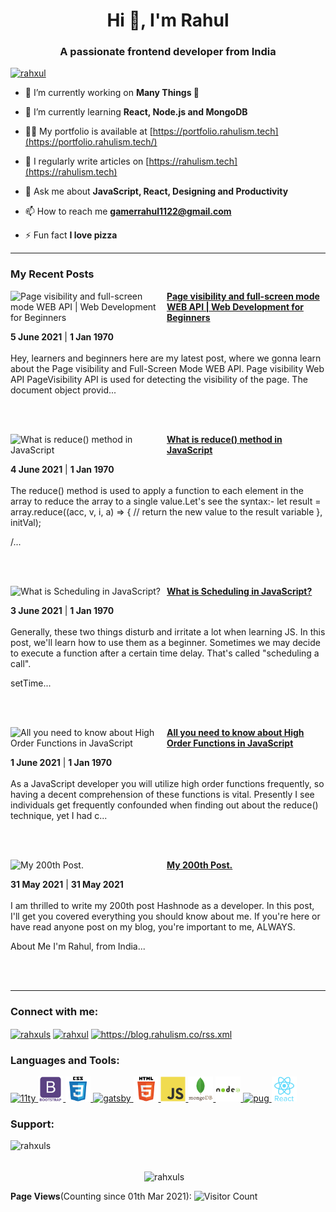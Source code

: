 <h1 align="center">Hi 👋, I'm Rahul</h1>
<h3 align="center">A passionate frontend developer from India</h3>

<p align="left"> <a href="https://twitter.com/rahxul" target="blank"><img src="https://img.shields.io/twitter/follow/rahxul?logo=twitter&style=for-the-badge" alt="rahxul" /></a> </p>

- 🔭 I’m currently working on **Many Things 🥺**

- 🌱 I’m currently learning **React, Node.js and MongoDB**

- 👨‍💻 My portfolio is available at [https://portfolio.rahulism.tech](https://portfolio.rahulism.tech/)

- 📝 I regularly write articles on [https://rahulism.tech](https://rahulism.tech)

- 💬 Ask me about **JavaScript, React, Designing and Productivity**

- 📫 How to reach me **gamerrahul1122@gmail.com**

- ⚡ Fun fact **I love pizza**

<hr>

### My Recent Posts

<!-- HASHNODE_BLOG:START -->
<p align="left">
<a href="https://rahulism.hashnode.dev/page-visibility-and-full-screen-mode-web-api-or-web-development-for-beginners" title="Page visibility and full-screen mode WEB API  | Web Development for Beginners"><img src="https://cdn.hashnode.com/res/hashnode/image/upload/v1622862318486/_CGBQkVX5.jpeg" alt="Page visibility and full-screen mode WEB API  | Web Development for Beginners" width="250px" align="left" /></a>
<a href="https://rahulism.hashnode.dev/page-visibility-and-full-screen-mode-web-api-or-web-development-for-beginners" title="Page visibility and full-screen mode WEB API  | Web Development for Beginners"><strong>Page visibility and full-screen mode WEB API  | Web Development for Beginners</strong></a>
<div><strong>5 June 2021</strong> | <strong>1 Jan 1970</strong></div>
<br/> Hey, learners and beginners here are my latest post, where we gonna learn about the Page visibility and Full-Screen Mode WEB API. 
Page visibility Web API
PageVisibility API is used for detecting the visibility of the page. The document object provid... </p> <br/> <br/>
<p align="left">
<a href="https://rahulism.hashnode.dev/what-is-reduce-method-in-javascript" title="What is reduce() method in JavaScript"><img src="https://cdn.hashnode.com/res/hashnode/image/upload/v1622776519906/8DTVvU1FB.png" alt="What is reduce() method in JavaScript" width="250px" align="left" /></a>
<a href="https://rahulism.hashnode.dev/what-is-reduce-method-in-javascript" title="What is reduce() method in JavaScript"><strong>What is reduce() method in JavaScript</strong></a>
<div><strong>4 June 2021</strong> | <strong>1 Jan 1970</strong></div>
<br/> The reduce() method is used to apply a function to each element in the array to reduce the array to a single value.Let's see the syntax:- 
let result = array.reduce((acc, v, i, a) => {
  // return the new value to the result variable 
}, initVal);

/... </p> <br/> <br/>
<p align="left">
<a href="https://rahulism.hashnode.dev/what-is-scheduling-in-javascript-1" title="What is Scheduling in JavaScript?"><img src="https://cdn.hashnode.com/res/hashnode/image/upload/v1622685114780/qHenBt6S8.png" alt="What is Scheduling in JavaScript?" width="250px" align="left" /></a>
<a href="https://rahulism.hashnode.dev/what-is-scheduling-in-javascript-1" title="What is Scheduling in JavaScript?"><strong>What is Scheduling in JavaScript?</strong></a>
<div><strong>3 June 2021</strong> | <strong>1 Jan 1970</strong></div>
<br/> Generally, these two things disturb and irritate a lot when learning JS. In this post, we'll learn how to use them as a beginner. 
Sometimes we may decide to execute a function after a certain time delay. That's called  "scheduling a call". 

setTime... </p> <br/> <br/>
<p align="left">
<a href="https://rahulism.hashnode.dev/all-you-need-to-know-about-high-order-functions-in-javascript" title="All you need to know about High Order Functions in JavaScript"><img src="https://cdn.hashnode.com/res/hashnode/image/upload/v1622531017814/ocUcE60bX.png" alt="All you need to know about High Order Functions in JavaScript" width="250px" align="left" /></a>
<a href="https://rahulism.hashnode.dev/all-you-need-to-know-about-high-order-functions-in-javascript" title="All you need to know about High Order Functions in JavaScript"><strong>All you need to know about High Order Functions in JavaScript</strong></a>
<div><strong>1 June 2021</strong> | <strong>1 Jan 1970</strong></div>
<br/> As a JavaScript developer you will utilize high order functions frequently, so having a decent comprehension of these functions is vital. Presently I see individuals get frequently confounded when finding out about the reduce() technique, yet I had c... </p> <br/> <br/>
<p align="left">
<a href="https://rahulism.hashnode.dev/my-200th-post" title="My 200th Post."><img src="https://cdn.hashnode.com/res/hashnode/image/upload/v1622449077688/_kNd_dLHw.png" alt="My 200th Post." width="250px" align="left" /></a>
<a href="https://rahulism.hashnode.dev/my-200th-post" title="My 200th Post."><strong>My 200th Post.</strong></a>
<div><strong>31 May 2021</strong> | <strong>31 May 2021</strong></div>
<br/> I am thrilled to write my 200th post Hashnode as a developer. In this post, I'll get you covered everything you should know about me. If you're here or have read anyone post on my blog, you're important to me, ALWAYS. 

About Me
I'm Rahul, from India... </p> <br/> <br/>
<!-- HASHNODE_BLOG:END -->


<hr>

<h3 align="left">Connect with me:</h3>
<p align="left">
<a href="https://dev.to/rahxuls" target="blank"><img align="center" src="https://cdn.jsdelivr.net/npm/simple-icons@3.0.1/icons/dev-dot-to.svg" alt="rahxuls" height="30" width="40" /></a>
<a href="https://twitter.com/rahxul" target="blank"><img align="center" src="https://cdn.jsdelivr.net/npm/simple-icons@3.0.1/icons/twitter.svg" alt="rahxul" height="30" width="40" /></a>
<a href="/https://blog.rahulism.co/rss.xml" target="blank"><img align="center" src="https://cdn.jsdelivr.net/npm/simple-icons@3.0.1/icons/rss.svg" alt="https://blog.rahulism.co/rss.xml" height="30" width="40" /></a>
</p>

<h3 align="left">Languages and Tools:</h3>
<p align="left"> <a href="https://www.11ty.dev/" target="_blank"> <img src="https://gist.githubusercontent.com/vivek32ta/c7f7bf583c1fb1c58d89301ea40f37fd/raw/f4c85cce5790758286b8f155ef9a177710b995df/11ty.svg" alt="11ty" width="40" height="40"/> </a> <a href="https://getbootstrap.com" target="_blank"> <img src="https://raw.githubusercontent.com/devicons/devicon/master/icons/bootstrap/bootstrap-plain-wordmark.svg" alt="bootstrap" width="40" height="40"/> </a> <a href="https://www.w3schools.com/css/" target="_blank"> <img src="https://raw.githubusercontent.com/devicons/devicon/master/icons/css3/css3-original-wordmark.svg" alt="css3" width="40" height="40"/> </a> <a href="https://www.gatsbyjs.com/" target="_blank"> <img src="https://www.vectorlogo.zone/logos/gatsbyjs/gatsbyjs-icon.svg" alt="gatsby" width="40" height="40"/> </a> <a href="https://www.w3.org/html/" target="_blank"> <img src="https://raw.githubusercontent.com/devicons/devicon/master/icons/html5/html5-original-wordmark.svg" alt="html5" width="40" height="40"/> </a> <a href="https://developer.mozilla.org/en-US/docs/Web/JavaScript" target="_blank"> <img src="https://raw.githubusercontent.com/devicons/devicon/master/icons/javascript/javascript-original.svg" alt="javascript" width="40" height="40"/> </a> <a href="https://www.mongodb.com/" target="_blank"> <img src="https://raw.githubusercontent.com/devicons/devicon/master/icons/mongodb/mongodb-original-wordmark.svg" alt="mongodb" width="40" height="40"/> </a> <a href="https://nodejs.org" target="_blank"> <img src="https://raw.githubusercontent.com/devicons/devicon/master/icons/nodejs/nodejs-original-wordmark.svg" alt="nodejs" width="40" height="40"/> </a> <a href="https://pugjs.org" target="_blank"> <img src="https://cdn.worldvectorlogo.com/logos/pug.svg" alt="pug" width="40" height="40"/> </a> <a href="https://reactjs.org/" target="_blank"> <img src="https://raw.githubusercontent.com/devicons/devicon/master/icons/react/react-original-wordmark.svg" alt="react" width="40" height="40"/> </a> </p>

<h3 align="left">Support:</h3>
<p><a href="https://www.buymeacoffee.com/rahxuls"> <img align="left" src="https://cdn.buymeacoffee.com/buttons/v2/default-yellow.png" height="50" width="210" alt="rahxuls" /></a></p><br><br>

<p>&nbsp;<img align="center" src="https://github-readme-stats.vercel.app/api?username=rahxuls&show_icons=true&locale=en" alt="rahxuls" /></p>

**Page Views**(Counting since 01th Mar 2021): ![Visitor Count](https://profile-counter.glitch.me/rahxuls/count.svg)
